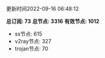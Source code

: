 更新时间2022-09-16 06:48:12

**总订阅: 73**
**总节点: 3316**
**有效节点: 1012**
- ss节点: 615
- v2ray节点: 327
- trojan节点: 70
